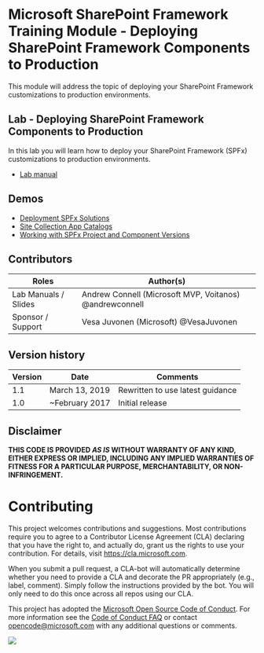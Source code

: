 # Microsoft SharePoint Framework Training Module - Deploying SharePoint Framework Components to Production

This module will address the topic of deploying your SharePoint Framework customizations to production environments.

## Lab - Deploying SharePoint Framework Components to Production

In this lab you will learn how to deploy your SharePoint Framework (SPFx) customizations to production environments.

- [Lab manual](./Lab.md)

## Demos

- [Deployment SPFx Solutions](./Demos/01-deployment)
- [Site Collection App Catalogs](./Demos/02-appcatalogs)
- [Working with SPFx Project and Component Versions](./Demos/03-versions)

## Contributors

| Roles                | Author(s)                                               |
| -------------------- | ------------------------------------------------------- |
| Lab Manuals / Slides | Andrew Connell (Microsoft MVP, Voitanos) @andrewconnell |
| Sponsor / Support    | Vesa Juvonen (Microsoft) @VesaJuvonen                   |

## Version history

| Version | Date           | Comments                         |
| ------- | -------------- | -------------------------------- |
| 1.1     | March 13, 2019 | Rewritten to use latest guidance |
| 1.0     | ~February 2017 | Initial release                  |

## Disclaimer

**THIS CODE IS PROVIDED _AS IS_ WITHOUT WARRANTY OF ANY KIND, EITHER EXPRESS OR IMPLIED, INCLUDING ANY IMPLIED WARRANTIES OF FITNESS FOR A PARTICULAR PURPOSE, MERCHANTABILITY, OR NON-INFRINGEMENT.**

# Contributing

This project welcomes contributions and suggestions. Most contributions require you to agree to a
Contributor License Agreement (CLA) declaring that you have the right to, and actually do, grant us
the rights to use your contribution. For details, visit https://cla.microsoft.com.

When you submit a pull request, a CLA-bot will automatically determine whether you need to provide
a CLA and decorate the PR appropriately (e.g., label, comment). Simply follow the instructions
provided by the bot. You will only need to do this once across all repos using our CLA.

This project has adopted the [Microsoft Open Source Code of Conduct](https://opensource.microsoft.com/codeofconduct/).
For more information see the [Code of Conduct FAQ](https://opensource.microsoft.com/codeofconduct/faq/) or
contact [opencode@microsoft.com](mailto:opencode@microsoft.com) with any additional questions or comments.

<img src="https://telemetry.sharepointpnp.com/sp-dev-training-spfx-react-deployment" />
